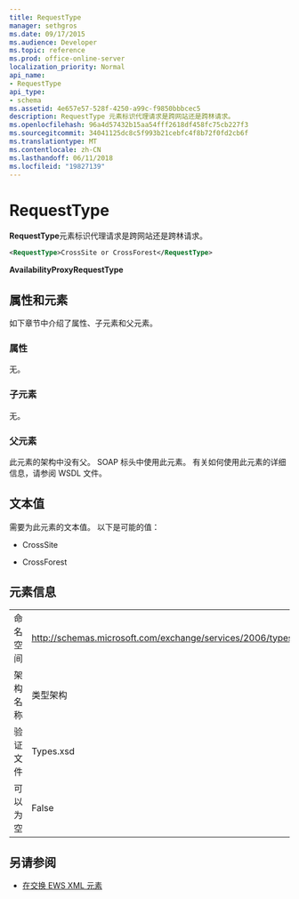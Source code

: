 ```yaml
---
title: RequestType
manager: sethgros
ms.date: 09/17/2015
ms.audience: Developer
ms.topic: reference
ms.prod: office-online-server
localization_priority: Normal
api_name:
- RequestType
api_type:
- schema
ms.assetid: 4e657e57-528f-4250-a99c-f9850bbbcec5
description: RequestType 元素标识代理请求是跨网站还是跨林请求。
ms.openlocfilehash: 96a4d57432b15aa54fff2618df458fc75cb227f3
ms.sourcegitcommit: 34041125dc8c5f993b21cebfc4f8b72f0fd2cb6f
ms.translationtype: MT
ms.contentlocale: zh-CN
ms.lasthandoff: 06/11/2018
ms.locfileid: "19827139"
---
```

# <a name="requesttype"></a>RequestType

**RequestType**元素标识代理请求是跨网站还是跨林请求。 
  
```xml
<RequestType>CrossSite or CrossForest</RequestType>
```

 **AvailabilityProxyRequestType**
## <a name="attributes-and-elements"></a>属性和元素

如下章节中介绍了属性、子元素和父元素。
  
### <a name="attributes"></a>属性

无。
  
### <a name="child-elements"></a>子元素

无。
  
### <a name="parent-elements"></a>父元素

此元素的架构中没有父。 SOAP 标头中使用此元素。 有关如何使用此元素的详细信息，请参阅 WSDL 文件。
  
## <a name="text-value"></a>文本值

需要为此元素的文本值。 以下是可能的值：
  
- CrossSite
    
- CrossForest
    
## <a name="element-information"></a>元素信息

|||
|:-----|:-----|
|命名空间  <br/> |http://schemas.microsoft.com/exchange/services/2006/types  <br/> |
|架构名称  <br/> |类型架构  <br/> |
|验证文件  <br/> |Types.xsd  <br/> |
|可以为空  <br/> |False  <br/> |
   
## <a name="see-also"></a>另请参阅



- [在交换 EWS XML 元素](ews-xml-elements-in-exchange.md)

